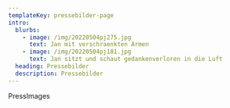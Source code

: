 ```yaml
---
templateKey: pressebilder-page
intro:
  blurbs:
    - image: /img/20220504pj275.jpg
      text: Jan mit verschraenkten Armen
    - image: /img/20220504pj181.jpg
      text: Jan sitzt und schaut gedankenverloren in die Luft
  heading: Pressebilder
  description: Pressebilder
---
```

PressImages